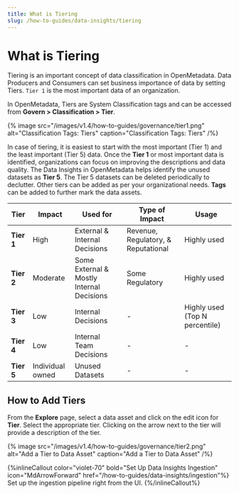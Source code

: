 ```yaml
---
title: What is Tiering
slug: /how-to-guides/data-insights/tiering
---
```


# What is Tiering

Tiering is an important concept of data classification in OpenMetadata. Data Producers and Consumers can set business importance of data by setting Tiers. `Tier 1` is the most important data of an organization.

In OpenMetadata, Tiers are System Classification tags and can be accessed from **Govern > Classification > Tier**.

{% image
src="/images/v1.4/how-to-guides/governance/tier1.png"
alt="Classification Tags: Tiers"
caption="Classification Tags: Tiers"
/%}

In case of tiering, it is easiest to start with the most important (Tier 1) and the least important (Tier 5) data. Once the **Tier 1** or most important data is identified, organizations can focus on improving the descriptions and data quality. The Data Insights in OpenMetadata helps identify the unused datasets as **Tier 5**. The Tier 5 datasets can be deleted periodically to declutter. Other tiers can be added as per your organizational needs. **Tags** can be added to further mark the data assets.

| **Tier** | **Impact** | **Used for** | **Type of Impact** | **Usage** |
|--- | --- | --- | --- | --- |
| **Tier 1** | High | External & Internal Decisions | Revenue, Regulatory, & Reputational | Highly used |
| **Tier 2** | Moderate | Some External & Mostly Internal Decisions | Some Regulatory | Highly used |
| **Tier 3** | Low | Internal Decisions | - | Highly used (Top N percentile) |
| **Tier 4** | Low | Internal Team Decisions | - | - |
| **Tier 5** | Individual owned | Unused Datasets | - | - |

## How to Add Tiers

From the **Explore** page, select a data asset and click on the edit icon for **Tier**. Select the appropriate tier. Clicking on the arrow next to the tier will provide a description of the tier.

{% image
src="/images/v1.4/how-to-guides/governance/tier2.png"
alt="Add a Tier to Data Asset"
caption="Add a Tier to Data Asset"
/%}

{%inlineCallout
  color="violet-70"
  bold="Set Up Data Insights Ingestion"
  icon="MdArrowForward"
  href="/how-to-guides/data-insights/ingestion"%}
  Set up the ingestion pipeline right from the UI.
{%/inlineCallout%}
